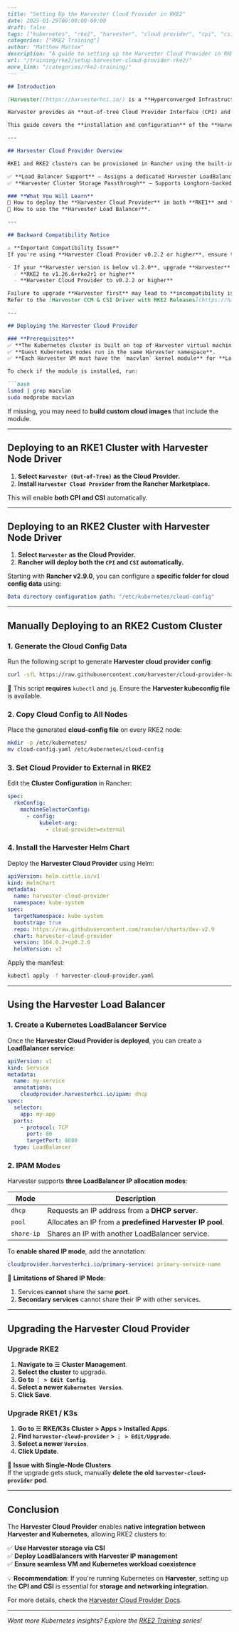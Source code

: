 ```markdown
---
title: "Setting Up the Harvester Cloud Provider in RKE2"
date: 2025-01-29T00:00:00-00:00
draft: false
tags: ["kubernetes", "rke2", "harvester", "cloud provider", "cpi", "csi"]
categories: ["RKE2 Training"]
author: "Matthew Mattox"
description: "A guide to setting up the Harvester Cloud Provider in RKE2, including the Cloud Provider Interface (CPI) and Cloud Storage Interface (CSI)."
url: "/training/rke2/setup-harvester-cloud-provider-rke2/"
more_link: "/categories/rke2-training/"
---

## Introduction

[Harvester](https://harvesterhci.io/) is a **Hyperconverged Infrastructure (HCI) solution** built on Kubernetes that allows users to manage VMs, Kubernetes, and cloud-native workloads seamlessly.

Harvester provides an **out-of-tree Cloud Provider Interface (CPI) and Cloud Storage Interface (CSI)**, enabling **Kubernetes clusters running on Harvester** to integrate seamlessly with Harvester storage and networking.

This guide covers the **installation and configuration** of the **Harvester CPI and CSI** for **RKE2**.

---

## Harvester Cloud Provider Overview

RKE1 and RKE2 clusters can be provisioned in Rancher using the built-in **Harvester Node Driver**. Harvester provides:

✅ **Load Balancer Support** – Assigns a dedicated Harvester LoadBalancer to Kubernetes services.  
✅ **Harvester Cluster Storage Passthrough** – Supports Longhorn-backed storage for persistent volumes.  

### **What You Will Learn**
📌 How to deploy the **Harvester Cloud Provider** in both **RKE1** and **RKE2** clusters.  
📌 How to use the **Harvester Load Balancer**.  

---

## Backward Compatibility Notice

⚠ **Important Compatibility Issue**  
If you're using **Harvester Cloud Provider v0.2.2 or higher**, ensure that:

- If your **Harvester version is below v1.2.0**, upgrade **Harvester** before upgrading:
  - **RKE2 to v1.26.6+rke2r1 or higher**
  - **Harvester Cloud Provider to v0.2.2 or higher**

Failure to upgrade **Harvester first** may lead to **incompatibility issues**.  
Refer to the [Harvester CCM & CSI Driver with RKE2 Releases](https://harvesterhci.io/docs/) for more details.

---

## Deploying the Harvester Cloud Provider

### **Prerequisites**
✅ **The Kubernetes cluster is built on top of Harvester virtual machines**.  
✅ **Guest Kubernetes nodes run in the same Harvester namespace**.  
✅ **Each Harvester VM must have the `macvlan` kernel module** for **LoadBalancer DHCP IPAM mode**.

To check if the module is installed, run:

```bash
lsmod | grep macvlan
sudo modprobe macvlan
```

If missing, you may need to **build custom cloud images** that include the module.

---

## Deploying to an RKE1 Cluster with Harvester Node Driver

1. **Select `Harvester (Out-of-Tree)` as the Cloud Provider.**  
2. **Install `Harvester Cloud Provider` from the Rancher Marketplace.**  

This will enable **both CPI and CSI** automatically.

---

## Deploying to an RKE2 Cluster with Harvester Node Driver

1. **Select `Harvester` as the Cloud Provider.**  
2. **Rancher will deploy both the `CPI` and `CSI` automatically.**  

Starting with **Rancher v2.9.0**, you can configure a **specific folder for cloud config data** using:

```yaml
Data directory configuration path: "/etc/kubernetes/cloud-config"
```

---

## Manually Deploying to an RKE2 Custom Cluster

### **1. Generate the Cloud Config Data**
Run the following script to generate **Harvester cloud provider config**:

```bash
curl -sfL https://raw.githubusercontent.com/harvester/cloud-provider-harvester/master/deploy/generate_addon.sh | bash -s <serviceaccount name> <namespace>
```

📌 This script **requires** `kubectl` and `jq`. Ensure the **Harvester kubeconfig file** is available.

### **2. Copy Cloud Config to All Nodes**
Place the generated **cloud-config file** on every RKE2 node:

```bash
mkdir -p /etc/kubernetes/
mv cloud-config.yaml /etc/kubernetes/cloud-config
```

### **3. Set Cloud Provider to External in RKE2**
Edit the **Cluster Configuration** in Rancher:

```yaml
spec:
  rkeConfig:
    machineSelectorConfig:
      - config:
          kubelet-arg:
            - cloud-provider=external
```

### **4. Install the Harvester Helm Chart**
Deploy the **Harvester Cloud Provider** using Helm:

```yaml
apiVersion: helm.cattle.io/v1
kind: HelmChart
metadata:
  name: harvester-cloud-provider
  namespace: kube-system
spec:
  targetNamespace: kube-system
  bootstrap: true
  repo: https://raw.githubusercontent.com/rancher/charts/dev-v2.9
  chart: harvester-cloud-provider
  version: 104.0.2+up0.2.6
  helmVersion: v3
```

Apply the manifest:

```bash
kubectl apply -f harvester-cloud-provider.yaml
```

---

## Using the Harvester Load Balancer

### **1. Create a Kubernetes LoadBalancer Service**
Once the **Harvester Cloud Provider is deployed**, you can create a **LoadBalancer service**:

```yaml
apiVersion: v1
kind: Service
metadata:
  name: my-service
  annotations:
    cloudprovider.harvesterhci.io/ipam: dhcp
spec:
  selector:
    app: my-app
  ports:
    - protocol: TCP
      port: 80
      targetPort: 8080
  type: LoadBalancer
```

### **2. IPAM Modes**
Harvester supports **three LoadBalancer IP allocation modes**:

| Mode | Description |
|------|------------|
| `dhcp` | Requests an IP address from a **DHCP server**. |
| `pool` | Allocates an IP from a **predefined Harvester IP pool**. |
| `share-ip` | Shares an IP with another LoadBalancer service. |

To **enable shared IP mode**, add the annotation:

```yaml
cloudprovider.harvesterhci.io/primary-service: primary-service-name
```

📌 **Limitations of Shared IP Mode**:
1. Services **cannot** share the same **port**.
2. **Secondary services** cannot share their IP with other services.

---

## Upgrading the Harvester Cloud Provider

### **Upgrade RKE2**
1. **Navigate to** ☰ **Cluster Management**.
2. **Select the cluster** to upgrade.
3. **Go to `⋮ > Edit Config`**.
4. **Select a newer `Kubernetes Version`**.
5. **Click Save**.

### **Upgrade RKE1 / K3s**
1. **Go to** ☰ **RKE/K3s Cluster > Apps > Installed Apps**.
2. **Find `harvester-cloud-provider` > `⋮ > Edit/Upgrade`**.
3. **Select a newer `Version`**.
4. **Click Update**.

📌 **Issue with Single-Node Clusters**  
If the upgrade gets stuck, manually **delete the old `harvester-cloud-provider` pod**.

---

## Conclusion

The **Harvester Cloud Provider** enables **native integration between Harvester and Kubernetes**, allowing RKE2 clusters to:

✅ **Use Harvester storage via CSI**  
✅ **Deploy LoadBalancers with Harvester IP management**  
✅ **Ensure seamless VM and Kubernetes workload coexistence**  

💡 **Recommendation**: If you're running Kubernetes on **Harvester**, setting up the **CPI and CSI** is essential for **storage and networking integration**.

For more details, check the [Harvester Cloud Provider Docs](https://harvesterhci.io/docs/).

---

*Want more Kubernetes insights? Explore the [RKE2 Training](https://support.tools/categories/rke2-training/) series!*
